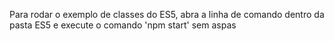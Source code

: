 Para rodar o exemplo de classes do ES5, abra a linha de comando dentro da pasta ES5  e execute o comando 'npm start' sem aspas